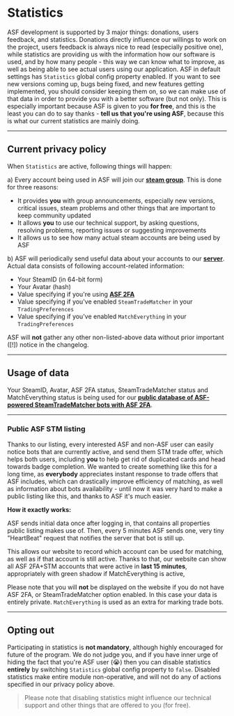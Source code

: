 # Statistics

ASF development is supported by 3 major things: donations, users feedback, and statistics. Donations directly influence our willings to work on the project, users feedback is always nice to read (especially positive one), while statistics are providing us with the information how our software is used, and by how many people - this way we can know what to improve, as well as being able to see actual users using our application. ASF in default settings has ```Statistics``` global config property enabled. If you want to see new versions coming up, bugs being fixed, and new features getting implemented, you should consider keeping them on, so we can make use of that data in order to provide you with a better software (but not only). This is especially important because ASF is given to you **for free**, and this is the least you can do to say thanks - **tell us that you're using ASF**, because this is what our current statistics are mainly doing.

---

## Current privacy policy

When ```Statistics``` are active, following things will happen:

a) Every account being used in ASF will join our **[steam group](http://steamcommunity.com/groups/ascfarm)**. This is done for three reasons:

* It provides **you** with group announcements, especially new versions, critical issues, steam problems and other things that are important to keep community updated
* It allows **you** to use our technical support, by asking questions, resolving problems, reporting issues or suggesting improvements
* It allows us to see how many actual steam accounts are being used by ASF


b) ASF will periodically send useful data about your accounts to our **[server](https://asf.justarchi.net)**. Actual data consists of following account-related information:

* Your SteamID (in 64-bit form)
* Your Avatar (hash)
* Value specifying if you're using **[ASF 2FA](https://github.com/JustArchi/ArchiSteamFarm/wiki/Escrow)**
* Value specifying if you've enabled ```SteamTradeMatcher``` in your ```TradingPreferences```
* Value specifying if you've enabled ```MatchEverything``` in your ```TradingPreferences```

ASF will **not** gather any other non-listed-above data without prior important ([!]) notice in the changelog.

---

## Usage of data

Your SteamID, Avatar, ASF 2FA status, SteamTradeMatcher status and MatchEverything status is being used for our **[public database of ASF-powered SteamTradeMatcher bots with ASF 2FA](https://asf.justarchi.net/STM)**.

---

### Public ASF STM listing

Thanks to our listing, every interested ASF and non-ASF user can easily notice bots that are currently active, and send them STM trade offer, which helps both users, including **you** to help get rid of duplicated cards and head towards badge completion. We wanted to create something like this for a long time, as **everybody** appreciates instant response to trade offers that ASF includes, which can drastically improve efficiency of matching, as well as information about bots availability - until now it was very hard to make a public listing like this, and thanks to ASF it's much easier.

**How it exactly works:**

ASF sends initial data once after logging in, that contains all properties public listing makes use of. Then, every 5 minutes ASF sends one, very tiny "HeartBeat" request that notifies the server that bot is still up.

This allows our website to record which account can be used for matching, as well as if that account is still active. Thanks to that, our website can show all ASF 2FA+STM accounts that were active in **last 15 minutes**, appropriately with green shadow if MatchEverything is active, 

Please note that you will **not** be displayed on the website if you do not have ASF 2FA, or SteamTradeMatcher option enabled. In this case your data is entirely private. ```MatchEverything``` is used as an extra for marking trade bots.

---

## Opting out

Participating in statistics is **not mandatory**, although highly encouraged for future of the program. We do not judge you, and if you have inner urge of hiding the fact that you're ASF user (😭) then you can disable statistics **entirely** by switching ```Statistics``` global config property to ```false```. Disabled statistics make entire module non-operative, and will not do any of actions specified in our privacy policy above.

> Please note that disabling statistics might influence our technical support and other things that are offered to you (for free).